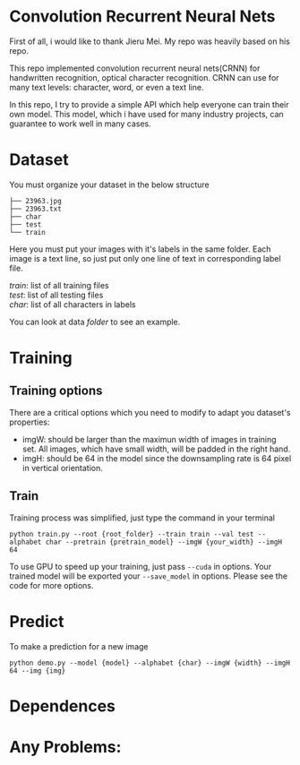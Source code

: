 # Convolution Recurrent Neural Nets
First of all, i would like to thank Jieru Mei. My repo was heavily based on his repo.

This repo implemented convolution recurrent neural nets(CRNN) for handwritten recognition, optical character recognition. CRNN can use for many text levels: character, word, or even a text line.

In this repo, I try to provide a simple API which help everyone can train their own model. This model, which i have used for many industry projects, can guarantee to work well in many cases.

# Dataset
You must organize your dataset in the below structure
```
├── 23963.jpg
├── 23963.txt
├── char
├── test
└── train
```
Here you must put your images with it's labels in the same folder. Each image is a text line, so just put only one line of text in corresponding label file.

*train*: list of all training files <br />
*test*: list of all testing files <br />
*char*: list of all characters in labels <br />

You can look at data *folder* to see an example. 

# Training
## Training options
There are a critical options which you need to modify to adapt you dataset's properties:
* imgW: should be larger than the maximun width of images in training set. All images, which have small width, will be padded in the right hand.
* imgH: should be 64 in the model since the downsampling rate is 64 pixel in vertical orientation.

## Train
Training process was simplified, just type the command in your terminal

```
python train.py --root {root_folder} --train train --val test --alphabet char --pretrain {pretrain_model} --imgW {your_width} --imgH 64
```
To use GPU to speed up your training, just pass ``--cuda`` in options. Your trained model will be exported your `--save_model` in options. Please see the code for more options.

# Predict
To make a prediction for a new image

```
python demo.py --model {model} --alphabet {char} --imgW {width} --imgH 64 --img {img}
```
# Dependences
# Any Problems:
